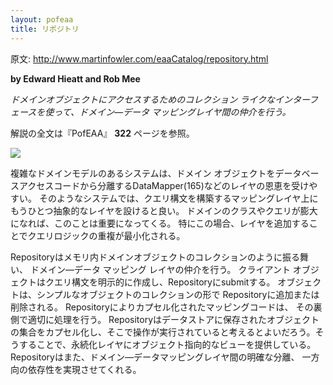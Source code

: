 ```yaml
---
layout: pofeaa
title: リポジトリ
---
```


原文: http://www.martinfowler.com/eaaCatalog/repository.html

**by Edward Hieatt and Rob Mee**

*ドメインオブジェクトにアクセスするためのコレクション ライクなインターフェースを使って、ドメイン—データ マッピングレイヤ間の仲介を行う。*

解説の全文は『PofEAA』 **322** ページを参照。

![](http://www.martinfowler.com/eaaCatalog/repositorySketch.gif)

複雑なドメインモデルのあるシステムは、ドメイン オブジェクトをデータベースアクセスコードから分離するDataMapper(165)などのレイヤの恩恵を受けやすい。
そのようなシステムでは、クエリ構文を構築するマッピングレイヤ上にもうひとつ抽象的なレイヤを設けると良い。
ドメインのクラスやクエリが膨大になれば、このことは重要になってくる。
特にこの場合、レイヤを追加することでクエリロジックの重複が最小化される。

Repositoryはメモリ内ドメインオブジェクトのコレクションのように振る舞い、
ドメイン—データ マッピング レイヤの仲介を行う。 クライアント
オブジェクトはクエリ構文を明示的に作成し、Repositoryにsubmitする。
オブジェクトは、シンプルなオブジェクトのコレクションの形で
Repositoryに追加または削除される。
Repositoryによりカプセル化されたマッピングコードは、
その裏側で適切に処理を行う。
Repositoryはデータストアに保存されたオブジェクトの集合をカプセル化し、そこで操作が実行されていると考えるとよいだろう。そうすることで、永続化レイヤにオブジェクト指向的なビューを提供している。
Repositoryはまた、ドメイン—データマッピングレイヤ間の明確な分離、
一方向の依存性を実現させてくれる。

